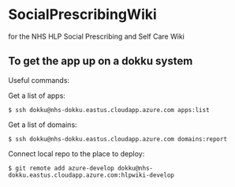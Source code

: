 # SocialPrescribingWiki
for the NHS HLP Social Prescribing and Self Care Wiki

To get the app up on a dokku system 
-----------------------------------

Useful commands:

Get a list of apps:
```
$ ssh dokku@nhs-dokku.eastus.cloudapp.azure.com apps:list
```

Get a list of domains:

```
$ ssh dokku@nhs-dokku.eastus.cloudapp.azure.com domains:report
```

Connect local repo to the place to deploy:
```
$ git remote add azure-develop dokku@nhs-dokku.eastus.cloudapp.azure.com:hlpwiki-develop
```
